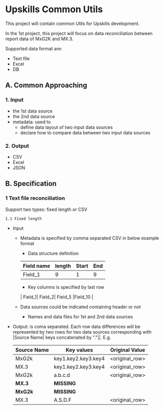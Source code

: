# Upskills Common Utils

This project will contain common Utils for Upskills development.

In the 1st project, this project will focus on data reconciliation between report data of MxG2K and MX.3.

Supported data format are:
- Text file
- Excel
- DB

## A. Common Approaching
### 1. Input
- the 1st data source
- the 2nd data source
- metadata: used to 
    - define data layout of two input data sources
    - declare how to compare data between two input data sources

### 2. Output
- CSV
- Excel
- JSON

## B. Specification
### 1 Text file reconciliation
Support two types: fixed length or CSV

	1.1 Fixed length
- Input
    - Metadata is specified by comma separated CSV in below example format
		- Data structure definition
	
		| Field name| length   | Start | End  |
		|-----------|----------|-------|------|
		|  Field_1| 9        | 1     |9     |

		- Key columns is specified by last row

		|  Field_1| Field_2| Field_5     |Field_10     |

	- Data sources could be indicated containing header or not
		- Names and data files for 1st and 2nd data sources
- Output: is coma separated. Each row data differences will be represented by two rows for two data sources corresponding with |Source Name| keys concatenated by "."|<original data row>|. E.g.

	| Source Name| Key values| Original Value  |
	|------------|-----------|-----------------|
	|  MxG2k| key1.key2.key3.key4 | <original_row>  |
	|  MX.3| key1.key2.key3.key4 | <original_row>     |
	|  MxG2k| a.b.c.d | <original_row>  |
	|  **MX.3**| **MISSING** |      |
	|  **MxG2k**| **MISSING** |      |
	|  MX.3| A.S.D.F | <original_row>  |

